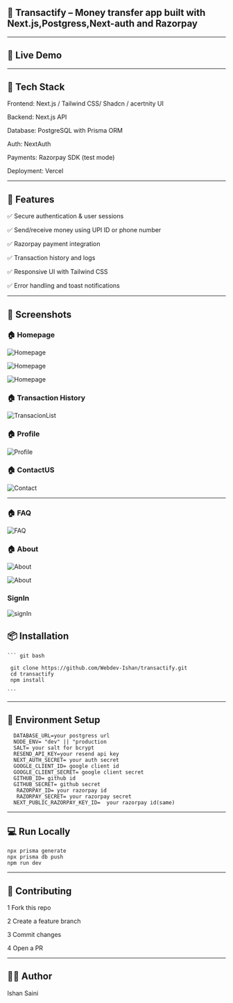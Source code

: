 ## 📱 Transactify – Money transfer app built with Next.js,Postgress,Next-auth and Razorpay

---

## 🚀 Live Demo

---

## 🧰 Tech Stack

Frontend: Next.js / Tailwind CSS/ Shadcn / acertnity UI

Backend: Next.js API

Database: PostgreSQL with Prisma ORM

Auth: NextAuth

Payments: Razorpay SDK (test mode)

Deployment: Vercel

---

## 🔑 Features

✅ Secure authentication & user sessions

✅ Send/receive money using UPI ID or phone number

✅ Razorpay payment integration

✅ Transaction history and logs

✅ Responsive UI with Tailwind CSS

✅ Error handling and toast notifications

---

## 📸 Screenshots

### 🏠 Homepage

![Homepage](./screenshots/home1.png)

![Homepage](./screenshots/home2.png)

![Homepage](./screenshots/home3.png)

### 🏠 Transaction History

![TransacionList](./screenshots/transactionList.png)

### 🏠 Profile

![Profile](./screenshots/profile.png)

### 🏠 ContactUS

![Contact](./screenshots/contactForm.png)

---

### 🏠 FAQ

![FAQ](./screenshots/FAQ.png)

### 🏠 About

![About](./screenshots/About1.png)

![About](./screenshots/About2.png)

### SignIn

![signIn](./screenshots/signIn.png)

## 📦 Installation

    ``` git bash

     git clone https://github.com/Webdev-Ishan/transactify.git
     cd transactify
     npm install

    ```

---

## 🔐 Environment Setup

```
  DATABASE_URL=your postgress url
  NODE_ENV= "dev" || "production
  SALT= your salt for bcrypt
  RESEND_API_KEY=your resend api key
  NEXT_AUTH_SECRET= your auth secret
  GOOGLE_CLIENT_ID= google client id
  GOOGLE_CLIENT_SECRET= google client secret
  GITHUB_ID= github id
  GITHUB_SECRET= github secret
   RAZORPAY_ID= your razorpay id
   RAZORPAY_SECRET= your razorpay secret
  NEXT_PUBLIC_RAZORPAY_KEY_ID=  your razorpay id(same)

```

---

## 💻 Run Locally

```
npx prisma generate
npx prisma db push
npm run dev

```

---

## 🤝 Contributing

1 Fork this repo

2 Create a feature branch

3 Commit changes

4 Open a PR

---

## 🧑‍💼 Author

Ishan Saini
